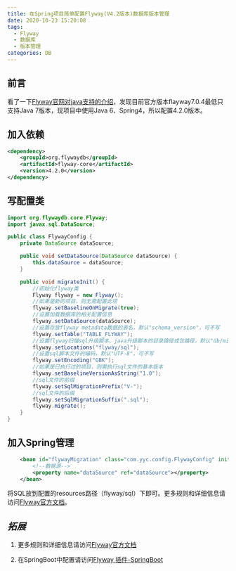 ```yaml
---
title: 在Spring项目简单配置Flyway(V4.2版本)数据库版本管理
date: 2020-10-23 15:20:08
tags:
  - Flyway
  - 数据库
  - 版本管理
categories: DB
---
```


## 前言

看了一下[Flyway官网对java支持的介绍](https://flywaydb.org/documentation/v6/api/#supported-java-versions)，发现目前官方版本flayway7.0.4最低只支持Java 7版本，现项目中使用Java 6、Spring4，所以配置4.2.0版本。

## 加入依赖

```xml
<dependency>
	<groupId>org.flywaydb</groupId>
	<artifactId>flyway-core</artifactId>
	<version>4.2.0</version>
</dependency>
```

## 写配置类

```java
import org.flywaydb.core.Flyway;
import javax.sql.DataSource;

public class FlywayConfig {
    private DataSource dataSource;

    public void setDataSource(DataSource dataSource) {
        this.dataSource = dataSource;
    }

    public void migrateInit() {
        //初始化flyway类
        Flyway flyway = new Flyway();
        //如果是新的项目，则无需配置此项
        flyway.setBaselineOnMigrate(true);
        //设置加载数据库的相关配置信息
        flyway.setDataSource(dataSource);
        //设置存放flyway metadata数据的表名，默认"schema_version"，可不写
        flyway.setTable("TABLE_FLYWAY");
        //设置flyway扫描sql升级脚本、java升级脚本的目录路径或包路径，默认"db/migration"，可不写
        flyway.setLocations("flyway/sql");
        //设置sql脚本文件的编码，默认"UTF-8"，可不写
        flyway.setEncoding("GBK");
        //如果是已执行过的项目，则需执行sql文件的基本版本
        flyway.setBaselineVersionAsString("1.0");
        //sql文件的前缀
        flyway.setSqlMigrationPrefix("V-");
        //sql文件的后缀
        flyway.setSqlMigrationSuffix(".sql");
        flyway.migrate();
    }
}
```

## 加入Spring管理

```xml
	<bean id="flywayMigration" class="com.yyc.config.FlywayConfig" init-method="migrateInit">
        <!--数据源-->
		<property name="dataSource" ref="dataSource"></property>
	</bean>
```



将SQL放到配置的resources路径（flyway/sql）下即可。更多规则和详细信息请访问[Flyway官方文档](https://flywaydb.org/documentation/)。

## *拓展*

1. 更多规则和详细信息请访问[Flyway官方文档](https://flywaydb.org/documentation/)

2. 在SpringBoot中配置请访问[Flyway 插件-SpringBoot](https://flywaydb.org/documentation/usage/plugins/springboot)